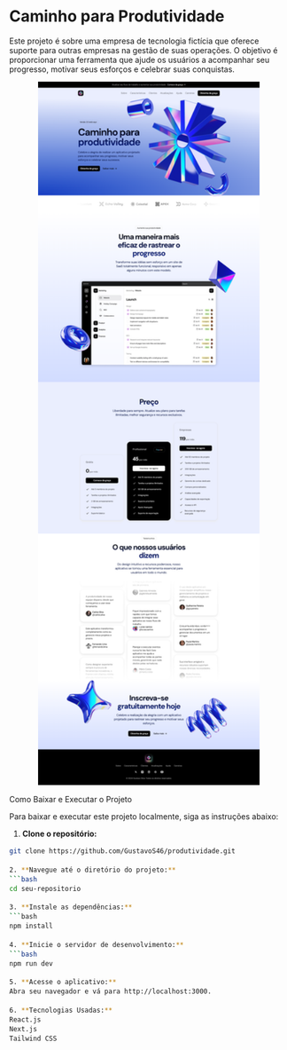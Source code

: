 # Caminho para Produtividade

Este projeto é sobre uma empresa de tecnologia fictícia que oferece suporte para outras empresas na gestão de suas operações. O objetivo é proporcionar uma ferramenta que ajude os usuários a acompanhar seu progresso, motivar seus esforços e celebrar suas conquistas.

<p align="center">
  <img src=".github/pagina.png" alt="Page Layout" width="400px">
</p

## Como Baixar e Executar o Projeto

Para baixar e executar este projeto localmente, siga as instruções abaixo:

1. **Clone o repositório:**
```bash
git clone https://github.com/GustavoS46/produtividade.git

2. **Navegue até o diretório do projeto:**
```bash
cd seu-repositorio

3. **Instale as dependências:**
```bash
npm install

4. **Inicie o servidor de desenvolvimento:**
```bash
npm run dev

5. **Acesse o aplicativo:**
Abra seu navegador e vá para http://localhost:3000.

6. **Tecnologias Usadas:**
React.js
Next.js
Tailwind CSS